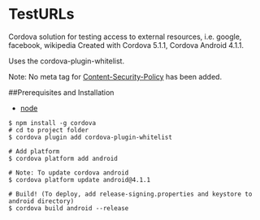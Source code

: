 # TestURLs
Cordova solution for testing access to external resources, i.e. google, facebook, wikipedia
Created with Cordova 5.1.1, Cordova Android 4.1.1.

Uses the cordova-plugin-whitelist.

Note: No meta tag for [Content-Security-Policy](http://content-security-policy.com) has been added.

##Prerequisites and Installation
 - [node](http://nodejs.org/)
```
$ npm install -g cordova
# cd to project folder
$ cordova plugin add cordova-plugin-whitelist

# Add platform
$ cordova platform add android

# Note: To update cordova android
$ cordova platform update android@4.1.1

# Build! (To deploy, add release-signing.properties and keystore to android directory)
$ cordova build android --release
```
